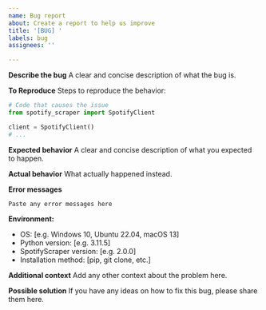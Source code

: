 ```yaml
---
name: Bug report
about: Create a report to help us improve
title: '[BUG] '
labels: bug
assignees: ''

---
```


**Describe the bug**
A clear and concise description of what the bug is.

**To Reproduce**
Steps to reproduce the behavior:
```python
# Code that causes the issue
from spotify_scraper import SpotifyClient

client = SpotifyClient()
# ...
```

**Expected behavior**
A clear and concise description of what you expected to happen.

**Actual behavior**
What actually happened instead.

**Error messages**
```
Paste any error messages here
```

**Environment:**
 - OS: [e.g. Windows 10, Ubuntu 22.04, macOS 13]
 - Python version: [e.g. 3.11.5]
 - SpotifyScraper version: [e.g. 2.0.0]
 - Installation method: [pip, git clone, etc.]

**Additional context**
Add any other context about the problem here.

**Possible solution**
If you have any ideas on how to fix this bug, please share them here.